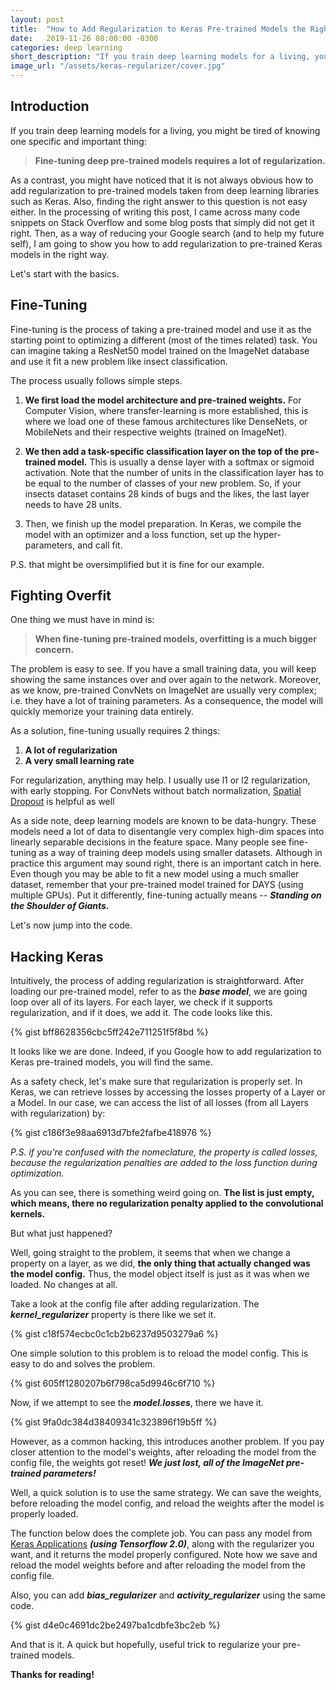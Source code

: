 ```yaml
---
layout: post
title:  "How to Add Regularization to Keras Pre-trained Models the Right Way"
date:   2019-11-26 08:00:00 -0300
categories: deep learning
short_description: "If you train deep learning models for a living, you might be tired of knowing one specific and important thing: fine-tuning deep pre-trained models requires a lot of regularization. "
image_url: "/assets/keras-regularizer/cover.jpg"
---
```


<!-- ## Photo by Kelly Sikkema on Unsplash -->

## Introduction

If you train deep learning models for a living, you might be tired of knowing one specific and important thing:

> **Fine-tuning deep pre-trained models requires a lot of regularization.**

As a contrast, you might have noticed that it is not always obvious how to add regularization to pre-trained models taken from deep learning libraries such as Keras. Also, finding the right answer to this question is not easy either. In the processing of writing this post, I came across many code snippets on Stack Overflow and some blog posts that simply did not get it right. Then, as a way of reducing your Google search (and to help my future self), I am going to show you how to add regularization to pre-trained Keras models in the right way.

Let's start with the basics. 

## Fine-Tuning

Fine-tuning is the process of taking a pre-trained model and use it as the starting point to optimizing a different (most of the times related) task. You can imagine taking a ResNet50 model trained on the ImageNet database and use it fit a new problem like insect classification.

The process usually follows simple steps. 

1. **We first load the model architecture and pre-trained weights.** For Computer Vision, where transfer-learning is more established, this is where we load one of these famous architectures like DenseNets, or MobileNets and their respective weights (trained on ImageNet).

2. **We then add a task-specific classification layer on the top of the pre-trained model.** This is usually a dense layer with a softmax or sigmoid activation. Note that the number of units in the classification layer has to be equal to the number of classes of your new problem. So, if your insects dataset contains 28 kinds of bugs and the likes, the last layer needs to have 28 units.

3. Then, we finish up the model preparation. In Keras, we compile the model with an optimizer and a loss function, set up the hyper-parameters, and call fit. 

P.S. that might be oversimplified but it is fine for our example. 

## Fighting Overfit

One thing we must have in mind is:

>**When fine-tuning pre-trained models, overfitting is a much bigger concern.**

The problem is easy to see. If you have a small training data, you will keep showing the same instances over and over again to the network. Moreover, as we know, pre-trained ConvNets on ImageNet are usually very complex; i.e. they have a lot of training parameters. As a consequence, the model will quickly memorize your training data entirely. 

As a solution, fine-tuning usually requires 2 things: 
1. **A lot of regularization**
2. **A very small learning rate**

For regularization, anything may help. I usually use l1 or l2 regularization, with early stopping. For ConvNets without batch normalization, [Spatial Dropout](https://www.tensorflow.org/api_docs/python/tf/keras/layers/SpatialDropout2D) is helpful as well

As a side note, deep learning models are known to be data-hungry. These models need a lot of data to disentangle very complex high-dim spaces into linearly separable decisions in the feature space. Many people see fine-tuning as a way of training deep models using smaller datasets. Although in practice this argument may sound right, there is an important catch in here. Even though you may be able to fit a new model using a much smaller dataset, remember that your pre-trained model trained for DAYS (using multiple GPUs). Put it differently, fine-tuning actually means -- ***Standing on the Shoulder of Giants.***

Let's now jump into the code. 

## Hacking Keras

Intuitively, the process of adding regularization is straightforward. After loading our pre-trained model, refer to as the ***base model***, we are going loop over all of its layers. For each layer, we check if it supports regularization, and if it does, we add it. The code looks like this.

{% gist bff8628356cbc5ff242e711251f5f8bd %}


It looks like we are done. Indeed, if you Google how to add regularization to Keras pre-trained models, you will find the same. 

As a safety check, let's make sure that regularization is properly set. In Keras, we can retrieve losses by accessing the losses property of a Layer or a Model. In our case, we can access the list of all losses (from all Layers with regularization) by:

{% gist c186f3e98aa6913d7bfe2fafbe418976 %}

*P.S. if you're confused with the nomeclature, the property is called losses, because the regularization penalties are added to the loss function during optimization.*

As you can see, there is something weird going on. **The list is just empty, which means, there no regularization penalty applied to the convolutional kernels.**
 
But what just happened?

Well, going straight to the problem, it seems that when we change a property on a layer, as we did, **the only thing that actually changed was the model config.** Thus, the model object itself is just as it was when we loaded. No changes at all.

Take a look at the config file after adding regularization. The ***kernel_regularizer*** property is there like we set it.

{% gist c18f574ecbc0c1cb2b6237d9503279a6 %}

One simple solution to this problem is to reload the model config. This is easy to do and solves the problem.

{% gist 605ff1280207b6f798ca5d9946c6f710 %}

Now, if we attempt to see the ***model.losses***, there we have it.

{% gist 9fa0dc384d38409341c323896f19b5ff %}

However, as a common hacking, this introduces another problem. If you pay closer attention to the model's weights, after reloading the model from the config file, the weights got reset! ***We just lost, all of the ImageNet pre-trained parameters!***

Well, a quick solution is to use the same strategy. We can save the weights, before reloading the model config, and reload the weights after the model is properly loaded. 

The function below does the complete job. You can pass any model from [Keras Applications](https://keras.io/applications/) ***(using Tensorflow 2.0)***, along with the regularizer you want, and it returns the model properly configured. Note how we save and reload the model weights before and after reloading the model from the config file.

Also, you can add ***bias_regularizer*** and ***activity_regularizer*** using the same code.

{% gist d4e0c4691dc2be2497ba1cdbfe3bc2eb %}

And that is it. A quick but hopefully, useful trick to regularize your pre-trained models.

**Thanks for reading!**
